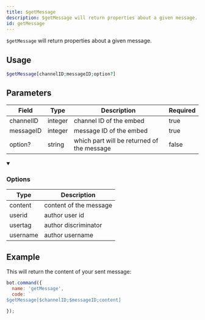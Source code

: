 ```yaml
---
title: $getMessage 
description: $getMessage will return properties about a given message.
id: getMessage
---
```


`$getMessage` will return properties about a given message.

## Usage

```php
$getMessage[channelID;messageID;option?]
```

## Parameters 


| Field     | Type    | Description                                | Required |
| --------- | ------- | ------------------------------------------ | -------- |
| channelID | integer | channel ID of the embed                    | true      |
| messageID | integer | message ID of the embed                    | true      |
| option?   | string  | which part will be returned of the message | false       |

<details open>
  <summary><h3> Options </h3></summary>

| Type     | Description            |
| -------- | ---------------------- |
| content  | content of the message |
| userid   | author user id         |
| usertag  | author discriminator   |
| username | author username        |

</details>


## Example

This will return the content of your sent message:

```javascript
bot.command({
  name: 'getMessage',
  code: `
$getMessage[$channelID;$messageID;content]
  `
});
```